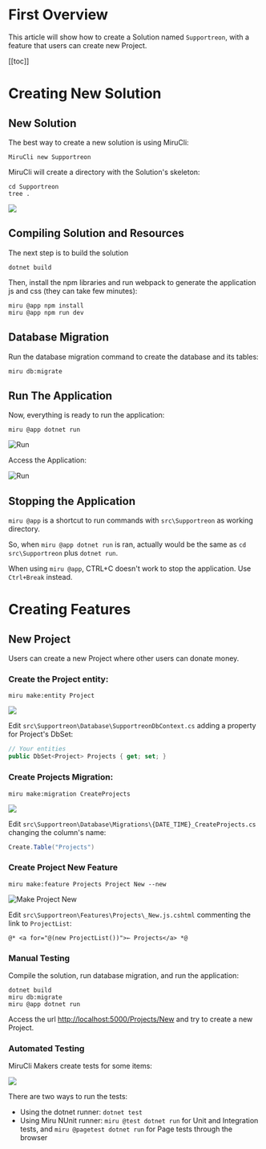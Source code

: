 
# First Overview

This article will show how to create a Solution named ```Supportreon```, with a feature that users can create new Project.

[[toc]]

# Creating New Solution

## New Solution

The best way to create a new solution is using MiruCli:

```shell
MiruCli new Supportreon
```

MiruCli will create a directory with the Solution's skeleton:

```shell
cd Supportreon
tree .
```

![](/CreatingNewSolution-Directories.png)

## Compiling Solution and Resources

The next step is to build the solution

```shell
dotnet build
```

Then, install the npm libraries and run webpack to generate the application js and css (they can take few minutes):

```shell
miru @app npm install
miru @app npm run dev
```

## Database Migration

Run the database migration command to create the database and its tables:

```shell
miru db:migrate
```

## Run The Application

Now, everything is ready to run the application:

```shell
miru @app dotnet run
```

![Run](/CreatingNewSolution-Run.png)

Access the Application:

![Run](/CreatingNewSolution-Home.png)

## Stopping the Application

`miru @app` is a shortcut to run commands with `src\Supportreon` as working directory. 

So, when `miru @app dotnet run` is ran, actually would be the same as `cd src\Supportreon` plus `dotnet run`.

When using `miru @app`, CTRL+C doesn't work to stop the application. Use `Ctrl+Break` instead.

# Creating Features

## New Project

Users can create a new Project where other users can donate money.

### Create the Project entity:

```shell
miru make:entity Project
````

![](/CreatingNewSolution-Make-Project-Entity.png)

Edit `src\Supportreon\Database\SupportreonDbContext.cs` adding a property for Project's DbSet:

```csharp
// Your entities
public DbSet<Project> Projects { get; set; } 
```

### Create Projects Migration:

```shell
miru make:migration CreateProjects
```

![](/CreatingNewSolution-Make-Project-Entity.png)

Edit `src\Supportreon\Database\Migrations\{DATE_TIME}_CreateProjects.cs` changing the column's name:

```csharp
Create.Table("Projects")
```

### Create Project New Feature

```shell
miru make:feature Projects Project New --new
````

![Make Project New](/CreatingNewSolution-Make-Project-New.png)

Edit `src\Supportreon\Features\Projects\_New.js.cshtml` commenting the link to ```ProjectList```:

```razor
@* <a for="@(new ProjectList())">← Projects</a> *@
```

### Manual Testing

Compile the solution, run database migration, and run the application:

```shell
dotnet build
miru db:migrate
miru @app dotnet run
````

Access the url [http://localhost:5000/Projects/New](http://localhost:5000/Projects/New) and try to create a new Project.

### Automated Testing

MiruCli Makers create tests for some items:

![](/CreatingNewSolution-Tests.png)

There are two ways to run the tests:

* Using the dotnet runner: ```dotnet test```
* Using Miru NUnit runner: ```miru @test dotnet run``` for Unit and Integration tests, and ```miru @pagetest dotnet run``` for Page tests through the browser
